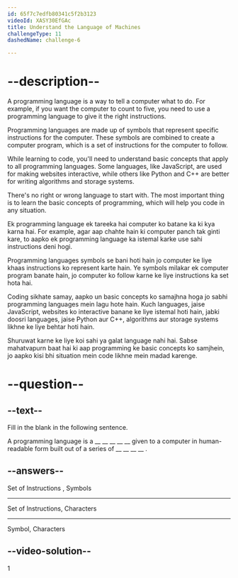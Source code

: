 ```yaml
---
id: 65f7c7edfb80341c5f2b3123
videoId: XASY30EfGAc
title: Understand the Language of Machines
challengeType: 11
dashedName: challenge-6

---
```


# --description--

A programming language is a way to tell a computer what to do. For example, if you want the computer to count to five, you need to use a programming language to give it the right instructions.

Programming languages are made up of symbols that represent specific instructions for the computer. These symbols are combined to create a computer program, which is a set of instructions for the computer to follow.

While learning to code, you'll need to understand basic concepts that apply to all programming languages. Some languages, like JavaScript, are used for making websites interactive, while others like Python and C++ are better for writing algorithms and storage systems.

There's no right or wrong language to start with. The most important thing is to learn the basic concepts of programming, which will help you code in any situation.

Ek programming language ek tareeka hai computer ko batane ka ki kya karna hai. For example, agar aap chahte hain ki computer panch tak ginti kare, to aapko ek programming language ka istemal karke use sahi instructions deni hogi.

Programming languages symbols se bani hoti hain jo computer ke liye khaas instructions ko represent karte hain. Ye symbols milakar ek computer program banate hain, jo computer ko follow karne ke liye instructions ka set hota hai.

Coding sikhate samay, aapko un basic concepts ko samajhna hoga jo sabhi programming languages mein lagu hote hain. Kuch languages, jaise JavaScript, websites ko interactive banane ke liye istemal hoti hain, jabki doosri languages, jaise Python aur C++, algorithms aur storage systems likhne ke liye behtar hoti hain.

Shuruwat karne ke liye koi sahi ya galat language nahi hai. Sabse mahatvapurn baat hai ki aap programming ke basic concepts ko samjhein, jo aapko kisi bhi situation mein code likhne mein madad karenge.

# --question--

## --text--

Fill in the blank in the following sentence.

A programming language is a __ __ __ __ __ given to a computer in human-readable form built out of a series of __ __ __ __ .


## --answers--

Set of Instructions , Symbols

---

Set of Instructions, Characters

---

Symbol, Characters

## --video-solution--

1
